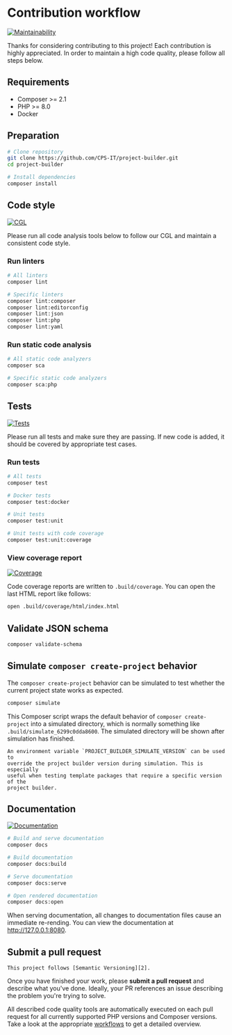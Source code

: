 # Contribution workflow

[![Maintainability](https://api.codeclimate.com/v1/badges/a84923d4d61c50561186/maintainability)][1]

Thanks for considering contributing to this project! Each contribution is
highly appreciated. In order to maintain a high code quality, please follow
all steps below.

## Requirements

- Composer >= 2.1
- PHP >= 8.0
- Docker

## Preparation

```bash
# Clone repository
git clone https://github.com/CPS-IT/project-builder.git
cd project-builder

# Install dependencies
composer install
```

## Code style

[![CGL](https://github.com/CPS-IT/project-builder/actions/workflows/cgl.yaml/badge.svg)][3]

Please run all code analysis tools below to follow our CGL and maintain a
consistent code style.

### Run linters

```bash
# All linters
composer lint

# Specific linters
composer lint:composer
composer lint:editorconfig
composer lint:json
composer lint:php
composer lint:yaml
```

### Run static code analysis

```bash
# All static code analyzers
composer sca

# Specific static code analyzers
composer sca:php
```

## Tests

[![Tests](https://github.com/CPS-IT/project-builder/actions/workflows/tests.yaml/badge.svg)][4]

Please run all tests and make sure they are passing. If new code is added,
it should be covered by appropriate test cases.

### Run tests

```bash
# All tests
composer test

# Docker tests
composer test:docker

# Unit tests
composer test:unit

# Unit tests with code coverage
composer test:unit:coverage
```

### View coverage report

[![Coverage](https://codecov.io/gh/CPS-IT/Project-Builder/branch/develop/graph/badge.svg?token=u5Clk9nd9Q)][5]

Code coverage reports are written to `.build/coverage`. You can open the
last HTML report like follows:

```bash
open .build/coverage/html/index.html
```

## Validate JSON schema

```bash
composer validate-schema
```

## Simulate `composer create-project` behavior

The `composer create-project` behavior can be simulated to test whether the
current project state works as expected.

```bash
composer simulate
```

This Composer script wraps the default behavior of `composer create-project`
into a simulated directory, which is normally something like
`.build/simulate_6299c0dda8600`. The simulated directory will be shown after
simulation has finished.

```{tip}
An environment variable `PROJECT_BUILDER_SIMULATE_VERSION` can be used to
override the project builder version during simulation. This is especially
useful when testing template packages that require a specific version of the
project builder.
```

## Documentation

[![Documentation](https://github.com/CPS-IT/project-builder/actions/workflows/documentation.yaml/badge.svg)][6]

```bash
# Build and serve documentation
composer docs

# Build documentation
composer docs:build

# Serve documentation
composer docs:serve

# Open rendered documentation
composer docs:open
```

When serving documentation, all changes to documentation files cause an immediate
re-rending. You can view the documentation at <http://127.0.0.1:8080>.

## Submit a pull request

```{note}
This project follows [Semantic Versioning][2].
```

Once you have finished your work, please **submit a pull request** and describe
what you've done. Ideally, your PR references an issue describing the problem
you're trying to solve.

All described code quality tools are automatically executed on each pull request
for all currently supported PHP versions and Composer versions. Take a look at
the appropriate [workflows][7] to get a detailed overview.

[1]: https://codeclimate.com/github/CPS-IT/project-builder/maintainability
[2]: https://semver.org/
[3]: https://github.com/CPS-IT/project-builder/actions/workflows/cgl.yaml
[4]: https://github.com/CPS-IT/project-builder/actions/workflows/tests.yaml
[5]: https://codecov.io/gh/CPS-IT/Project-Builder
[6]: https://github.com/CPS-IT/project-builder/actions/workflows/documentation.yaml
[7]: https://github.com/CPS-IT/project-builder/tree/main/.github/workflows
